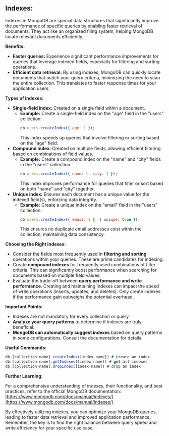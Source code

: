 ## Indexes:

Indexes in MongoDB are special data structures that significantly improve the performance of specific queries by enabling faster retrieval of documents. They act like an organized filing system, helping MongoDB locate relevant documents efficiently.

**Benefits:**

* **Faster queries:** Experience significant performance improvements for queries that leverage indexed fields, especially for filtering and sorting operations.
* **Efficient data retrieval:** By using indexes, MongoDB can quickly locate documents that match your query criteria, minimizing the need to scan the entire collection. This translates to faster response times for your application users.

**Types of Indexes:**

* **Single-field index:** Created on a single field within a document.
    * **Example:** Create a single-field index on the "age" field in the "users" collection:
        ```javascript
        db.users.createIndex({ age: 1 });
        ```
        This index speeds up queries that involve filtering or sorting based on the "age" field.
* **Compound index:** Created on multiple fields, allowing efficient filtering based on combinations of field values.
    * **Example:** Create a compound index on the "name" and "city" fields in the "users" collection:
        ```javascript
        db.users.createIndex({ name: 1, city: 1 });
        ```
        This index improves performance for queries that filter or sort based on both "name" and "city" together.
* **Unique index:** Ensures each document has a unique value for the indexed field(s), enforcing data integrity.
    * **Example:** Create a unique index on the "email" field in the "users" collection:
        ```javascript
        db.users.createIndex({ email: 1 }, { unique: true });
        ```
        This ensures no duplicate email addresses exist within the collection, maintaining data consistency.

**Choosing the Right Indexes:**

* Consider the fields most frequently used in **filtering and sorting** operations within your queries. These are prime candidates for indexing.
* Create **compound indexes** for frequently used combinations of filter criteria. This can significantly boost performance when searching for documents based on multiple field values.
* Evaluate the trade-off between **query performance and write performance**. Creating and maintaining indexes can impact the speed of write operations (inserts, updates, and deletes). Only create indexes if the performance gain outweighs the potential overhead.

**Important Points:**

* Indexes are not mandatory for every collection or query. 
* **Analyze your query patterns** to determine if indexes are truly beneficial.
* **MongoDB can automatically suggest indexes** based on query patterns in some configurations. Consult the documentation for details.

**Useful Commands:**
```javascript
db.[collection-name].createIndex([index-name]) # create an index
db.[collection-name].getIndexes([index-name]) # get all indexes
db.[collection-name].dropIndex([index-name]) # drop an index
```

**Further Learning:**

For a comprehensive understanding of indexes, their functionality, and best practices, refer to the official MongoDB documentation: [https://www.mongodb.com/docs/manual/indexes/](https://www.mongodb.com/docs/manual/indexes/)

By effectively utilizing indexes, you can optimize your MongoDB queries, leading to faster data retrieval and improved application performance. Remember, the key is to find the right balance between query speed and write efficiency for your specific use case.